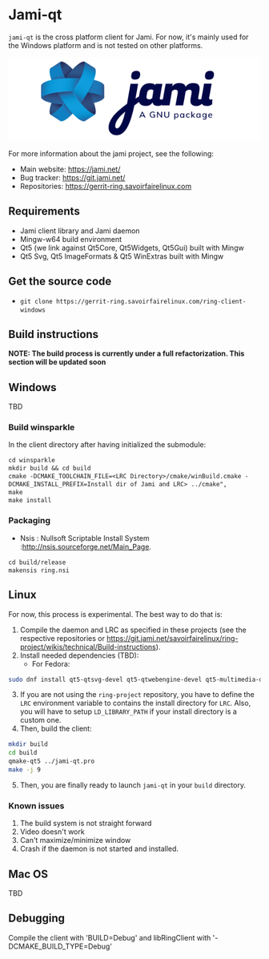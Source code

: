 # Jami-qt

`jami-qt` is the cross platform client for Jami. For now, it's mainly used for the Windows platform and is not tested on other platforms.

![jami-logo](images/logo-jami-standard-coul.png)


For more information about the jami project, see the following:

- Main website: https://jami.net/
- Bug tracker: https://git.jami.net/
- Repositories: https://gerrit-ring.savoirfairelinux.com

## Requirements

- Jami client library and Jami daemon
- Mingw-w64 build environment
- Qt5 (we link against Qt5Core, Qt5Widgets, Qt5Gui) built with Mingw
- Qt5 Svg, Qt5 ImageFormats & Qt5 WinExtras built with Mingw

## Get the source code

 - `git clone https://gerrit-ring.savoirfairelinux.com/ring-client-windows`

## Build instructions

**NOTE: The build process is currently under a full refactorization. This section will be updated soon**

## Windows

TBD

### Build winsparkle
In the client directory after having initialized the submodule:

```
cd winsparkle
mkdir build && cd build
cmake -DCMAKE_TOOLCHAIN_FILE=<LRC Directory>/cmake/winBuild.cmake -DCMAKE_INSTALL_PREFIX=Install dir of Jami and LRC> ../cmake",
make
make install
```

### Packaging

* Nsis : Nullsoft Scriptable Install System :http://nsis.sourceforge.net/Main_Page.

```
cd build/release
makensis ring.nsi
```


## Linux

For now, this process is experimental. The best way to do that is:

1. Compile the daemon and LRC as specified in these projects (see the respective repositories or https://git.jami.net/savoirfairelinux/ring-project/wikis/technical/Build-instructions).
2. Install needed dependencies (TBD):
    + For Fedora:
```bash
sudo dnf install qt5-qtsvg-devel qt5-qtwebengine-devel qt5-multimedia-devel
```
3. If you are not using the `ring-project` repository, you have to define the `LRC` environment variable to contains the install directory for `LRC`. Also, you will have to setup `LD_LIBRARY_PATH` if your install directory is a custom one.
4. Then, build the client:

```bash
mkdir build
cd build
qmake-qt5 ../jami-qt.pro
make -j 9
```

5. Then, you are finally ready to launch `jami-qt` in your `build` directory.

### Known issues

1. The build system is not straight forward
2. Video doesn't work
3. Can't maximize/minimize window
4. Crash if the daemon is not started and installed.

## Mac OS

TBD


## Debugging

Compile the client with 'BUILD=Debug' and libRingClient with '-DCMAKE_BUILD_TYPE=Debug'